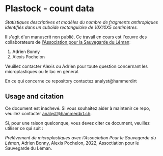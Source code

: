 # Plastock - count data

*Statistiques descriptives et modèles du nombre de fragments anthropiques identifiés dans un cuboïde rectangulaire de 10X10X5 centimètres.*

Il s'agit d'un manuscrit non publié. Ce travail en cours est l'œuvre des
collaborateurs de [l'Association pour la Sauvegarde du Léman](https://asleman.org/):

1. Adrien Bonny
2. Alexis Pochelon

Veuillez contacter Alexis ou Adrien pour toute question concernant les microplastiques ou le lac en général.

En ce qui concerne ce repository contactez analyst@hammerdirt

## Usage and citation

Ce document est inachevé. Si vous souhaitez aider à maintenir ce repo, veuillez contacter analyst@hammerdirt.ch.

Si, pour une raison quelconque, vous devez citer ce document, veuillez utiliser ce qui suit :

*Prélèvement de microplastiques avec l'Association Pour le Sauvegarde du Léman*, Adrien Bonny, Alexis Pochelon, 2022, Assoctiation pour le Sauvegarde du Léman.
